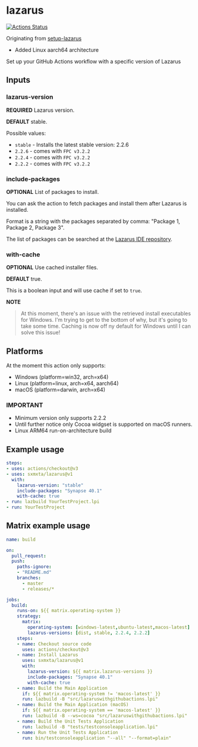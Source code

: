 # lazarus

[![Actions Status](https://github.com/sxmxta/lazarus/workflows/build/badge.svg)](https://github.com/sxmxta/lazarus/actions)

Originating from [setup-lazarus](https://github.com/gcarreno/setup-lazarus)
- Added Linux aarch64 architecture

Set up your GitHub Actions workflow with a specific version of Lazarus

## Inputs

### lazarus-version

**REQUIRED** Lazarus version.

**DEFAULT** stable.

Possible values:

* `stable` - Installs the latest stable version: 2.2.6
* `2.2.6`  - comes with `FPC v3.2.2`
* `2.2.4`  - comes with `FPC v3.2.2`
* `2.2.2`  - comes with `FPC v3.2.2`

### include-packages

**OPTIONAL** List of packages to install.

You can ask the action to fetch packages and install them after Lazarus is installed.

Format is a string with the packages separated by comma: "Package 1, Package 2, Package 3".

The list of packages can be searched at the [Lazarus IDE repository](https://packages.lazarus-ide.org).

### with-cache

**OPTIONAL** Use cached installer files.

**DEFAULT** true.

This is a boolean input and will use cache if set to `true`.

**NOTE**

> At this moment, there's an issue with the retrieved install executables for Windows.
> I'm trying to get to the bottom of why, but it's going to take some time.
> Caching is now off ny default for Windows until I can solve this issue!


## Platforms

At the moment this action only supports:

- Windows (platform=win32, arch=x64)
- Linux (platform=linux, arch=x64, aarch64)
- macOS (platform=darwin, arch=x64)

### IMPORTANT
- Minimum version only supports 2.2.2
- Until further notice only Cocoa widgset is supported on macOS runners.
- Linux ARM64 run-on-architecture build

## Example usage

```yaml
steps:
- uses: actions/checkout@v3
- uses: sxmxta/lazarus@v1
  with:
    lazarus-version: "stable"
    include-packages: "Synapse 40.1"
    with-cache: true
- run: lazbuild YourTestProject.lpi
- run: YourTestProject
```

## Matrix example usage

```yaml
name: build

on:
  pull_request:
  push:
    paths-ignore:
    - "README.md"
    branches:
      - master
      - releases/*

jobs:
  build:
    runs-on: ${{ matrix.operating-system }}
    strategy:
      matrix:
        operating-system: [windows-latest,ubuntu-latest,macos-latest]
        lazarus-versions: [dist, stable, 2.2.4, 2.2.2]
    steps:
    - name: Checkout source code
      uses: actions/checkout@v3
    - name: Install Lazarus
      uses: sxmxta/lazarus@v1
      with:
        lazarus-version: ${{ matrix.lazarus-versions }}
        include-packages: "Synapse 40.1"
        with-cache: true
    - name: Build the Main Application
      if: ${{ matrix.operating-system != 'macos-latest' }}
      run: lazbuild -B "src/lazaruswithgithubactions.lpi"
    - name: Build the Main Application (macOS)
      if: ${{ matrix.operating-system == 'macos-latest' }}
      run: lazbuild -B --ws=cocoa "src/lazaruswithgithubactions.lpi"
    - name: Build the Unit Tests Application
      run: lazbuild -B "tests/testconsoleapplication.lpi"
    - name: Run the Unit Tests Application
      run: bin/testconsoleapplication "--all" "--format=plain"
```
